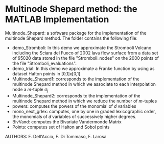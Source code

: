 # Multinode Shepard method: the MATLAB Implementation
Multinode_Shepard: a software package for the implementation of the multinode Shepard method. The folder contains the following file:
- demo_Stromboli: In this demo we approximate the Stromboli Volcano including the Sciara del Fuoco of 2002 lava flow surface from a data set of 95020 data stored in the file "Stromboli_nodes" on the 2000 points of the file "Stromboli_evaluations".
- demo_trial: In this demo we approximate a Franke function by using as dataset Halton points in  [0,1]x[0,1]
- Multinode_Shepard1: corresponds to the implementation of the multinode Shepard method in which we associate to each interpolation node a $m$-tuple $\sigma_j$
- Multinode_Shepard2: corresponds to the implementation of the multinode Shepard method in which we reduce the number of $m$-tuples
- powers: computes the powers of the monomial of $d$ variables
- mono_next_grlex: computes, one by one in graded lexicographic order, the monomials of $d$ variables of successively higher degrees.
- BivVand: computes the Bivariate Vandermonde Matrix
- Points: computes set of Halton and Sobol points


AUTHORS:
F. Dell'Accio, F. Di Tommaso, F. Larosa

